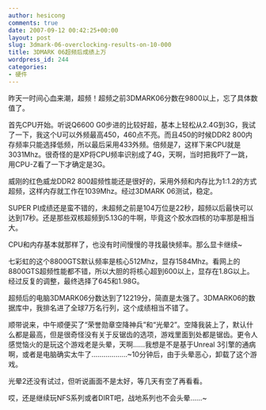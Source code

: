 ```yaml
---
author: hesicong
comments: true
date: 2007-09-12 00:42:25+00:00
layout: post
slug: 3dmark-06-overclocking-results-on-10-000
title: 3DMARK 06超频后成绩上万
wordpress_id: 244
categories:
- 硬件
---
```



昨天一时间心血来潮，超频！超频之前3DMARK06分数在9800以上，忘了具体数值了。

首先CPU开始。听说Q6600 G0步进的比较好超，基本上轻松从2.4G到3G，我试了一下，我这个U可以外频最高450，460点不亮。而且450的时候DDR2 800内存频率只能选择低频，所以最后采用433外频。倍频是7，这样下来CPU就是3031Mhz。很奇怪的是XP将CPU频率识别成了4G，天啊，当时把我吓了一跳，用CPU-Z看了一下才确定是3G。

威刚的红色威龙DDR2 800超频性能还是很好的，采用外频和内存比为1:1.2的方式超频，这样内存就工作在1039Mhz。经过3DMARK 06测试，稳定。

SUPER PI成绩还是蛮不错的，未超频之前是104万位是22秒，超频以后最快可以达到17秒。还是那些双核超频到5.13G的牛啊，毕竟这个胶水四核的功率那是相当大。

CPU和内存基本就那样了，也没有时间慢慢的寻找最快频率。那么显卡继续~

七彩虹的这个8800GTS默认频率是核心512Mhz，显存1584Mhz。看网上的8800GTS超频性能都不错，所以大胆的将核心超到600以上，显存在1.8G以上。经过反复的调整，最终选择了645和1.98G。

超频后的电脑3DMARK06分数达到了12219分，简直是太强了。3DMARK06的数据库中，我排名进了全球7万名行列，这个成绩相当不错了。

顺带说来，中午顺便买了“荣誉勋章空降神兵”和“光晕2”。空降我装上了，默认什么都是最高，但是很奇怪没有关于反锯齿的选项，游戏里面到处都是锯齿。更令人感觉恼火的是玩这个游戏老是头晕，天啊……我想是不是基于Unreal 3引擎的通病啊，或者是电脑确实太牛了………………~10分钟后，由于头晕恶心，卸载了这个游戏。

光晕2还没有试过，但听说画面不是太好，等几天有空了再看看。

哎，还是继续玩NFS系列或者DIRT吧，战地系列也不会头晕……~
